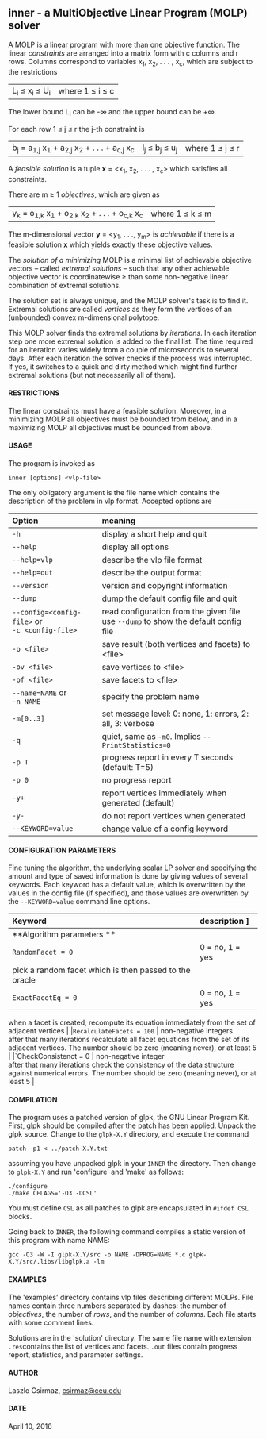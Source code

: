 ## inner - a MultiObjective Linear Program (MOLP) solver

A MOLP is a linear program with more than one objective function. The linear
*constraints* are arranged into a matrix form with c columns and r rows.
Columns correspond to variables x<sub>1</sub>, x<sub>2</sub>, . . . ,
x<sub>c</sub>, which are subject to the restrictions

<table><tbody><tr>
<td>L<sub>i</sub> &le; x<sub>i</sub> &le; U<sub>i</sub></td>
<td>where 1 &le; i &le; c</td>
</tr></tbody></table>

The lower bound L<sub>i</sub> can be -&#x221e; and the upper bound can be +&#x221e;.

For each row 1 &le; j &le; r the j-th constraint is

<table><tbody><tr>
<td>b<sub>j</sub> = a<sub>1,j</sub> x<sub>1</sub> + a<sub>2,j</sub> x<sub>2</sub> + . . . + a<sub>c,j</sub> x<sub>c</sub></td>
<td>l<sub>j</sub> &le; b<sub>j</sub> &le; u<sub>j</sub></td>
<td>where 1 &le; j &le; r</td>
</tr></tbody></table>

A *feasible solution* is a tuple **x** = &lt;x<sub>1</sub>, x<sub>2</sub>, . . . , x<sub>c</sub>&gt; 
which satisfies all constraints.

There are m &ge; 1 *objectives*, which are given as

<table><tbody><tr>
<td>y<sub>k</sub> = o<sub>1,k</sub> x<sub>1</sub> + o<sub>2,k</sub> x<sub>2</sub> + . . . + o<sub>c,k</sub> x<sub>c</sub></td>
<td>where 1 &le; k &le; m</td>
</tr><tbody></table>

The m-dimensional vector **y** = &lt;y<sub>1</sub>, . . ., y<sub>m</sub>&gt; is 
*achievable* if there is a feasible solution **x** which yields exactly these objective values.

The *solution of a minimizing* MOLP is a minimal list of achievable
objective vectors &ndash; called *extremal solutions* &ndash; such that any
other achievable objective vector is coordinatewise &ge; than some
non-negative linear combination of extremal solutions.

The solution set is always unique, and the MOLP solver's task is to find it. 
Extremal solutions are called *vertices* as they form the vertices of an
(unbounded) convex m-dimensional polytope.

This MOLP solver finds the extremal solutions by *iterations*. In each 
iteration step one more extremal solution is added to the final list. The
time required for an iteration varies widely from a couple of microseconds
to several days. After each iteration the solver checks if the process
was interrupted. If yes, it switches to a quick and dirty method which
might find further extremal solutions (but not necessarily all of them).


#### RESTRICTIONS

The linear constraints must have a feasible solution. Moreover, in a
minimizing MOLP all objectives must be bounded from below, and in a
maximizing MOLP all objectives must be bounded from above.


#### USAGE

The program is invoked as

    inner [options] <vlp-file>

The only obligatory argument is the file name which contains the description
of the problem in vlp format. Accepted options are

| Option | meaning |
|:-------|:--------|
| `-h`          | display a short help and quit |
| `--help`      | display all options |
| `--help=vlp`  | describe the vlp file format |
| `--help=out`  | describe the output format |
| `--version`   | version and copyright information |
| `--dump`      | dump the default config file and quit |
| `--config=<config-file>` or <br> `-c <config-file>`  | read configuration from the given file <br> use `--dump` to show the default config file |
| `-o <file>`  | save result (both vertices and facets) to \<file\> |
| `-ov <file>` | save vertices to \<file\> |
| `-of <file>` | save facets to \<file\> |
| `--name=NAME` or <br> `-n NAME`    | specify the problem name |
| `-m[0..3]`   | set message level: 0: none, 1: errors, 2: all, 3: verbose |
| `-q`         | quiet, same as `-m0`. Implies `--PrintStatistics=0` |
| `-p T`       | progress report in every T seconds (default: T=5) |
| `-p 0`       | no progress report |
| `-y+`        | report vertices immediately when generated (default) |
| `-y-`        | do not report vertices when generated |
| `--KEYWORD=value` | change value of a config keyword |

#### CONFIGURATION PARAMETERS

Fine tuning the algorithm, the underlying scalar LP solver and 
specifying the amount and type of saved information is done by giving
values of several keywords. Each keyword has a default value, which is
overwritten by the values in the config file (if specified), and those
values are overwritten by the `--KEYWORD=value` command line options.

| Keyword | description ]
|:--------|:------------|
|**Algorithm parameters ** | |
|`RandomFacet = 0` | 0 = no, 1 = yes <br>
 pick a random facet which is then passed to the oracle |
|`ExactFacetEq = 0` | 0 = no, 1 = yes <br>
 when a facet is created, recompute its equation immediately
 from the set of adjacent vertices |
|`RecalculateFacets = 100` | non-negative integers <br>
 after that many iterations recalculate all facet equations
 from the set of its adjacent vertices. The number should be
 zero (meaning never), or at least 5 |
|`CheckConsistenct = 0 | non-negative integer <br>
 after that many iterations check the consistency of the data
 structure against numerical errors. The number should be
 zero (meaning never), or at least 5 |


#### COMPILATION

The program uses a patched version of glpk, the GNU Linear Program Kit. 
First, glpk should be compiled after the patch has been applied. Unpack the
glpk source. Change to the `glpk-X.Y` directory, and execute the command

    patch -p1 < ../patch-X.Y.txt

assuming you have unpacked glpk in your `INNER` the directory. Then change to
`glpk-X.Y` and run 'configure' and 'make' as follows:

    ./configure
    ./make CFLAGS='-O3 -DCSL'

You must define `CSL` as all patches to glpk are encapsulated in `#ifdef CSL`
blocks.

Going back to `INNER`, the following command compiles a static version of
this program with name NAME:

    gcc -O3 -W -I glpk-X.Y/src -o NAME -DPROG=NAME *.c glpk-X.Y/src/.libs/libglpk.a -lm

#### EXAMPLES

The 'examples' directory contains vlp files describing different MOLPs. File
names contain three numbers separated by dashes: the number of *objectives*,
the number of *rows*, and the number of *columns*.  Each file starts with
some comment lines.

Solutions are in the 'solution' directory. The same file name with extension
`.res`contains the list of vertices and facets.  `.out` files contain
progress report, statistics, and parameter settings.


#### AUTHOR

Laszlo Csirmaz, <csirmaz@ceu.edu>

#### DATE

April 10, 2016

